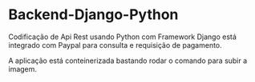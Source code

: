 # Backend-Django-Python

Codificação de Api Rest usando Python com Framework Django está integrado com Paypal para consulta e requisição de pagamento. 

A aplicação está conteinerizada bastando rodar o comando para subir a imagem.


